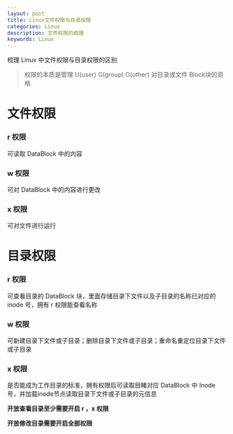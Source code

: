 ```yaml
---
layout: post
title: Linux文件权限与目录权限
categories: Linux
description: 文件权限的梳理
keywords: Linux
---
```


梳理 Linux 中文件权限与目录权限的区别

> 权限的本质是管理 U(user) G(group) O(other) 对目录或文件 Block块的资格
# 文件权限

### r 权限
可读取 DataBlock 中的内容

### w 权限
可对 DataBlock 中的内容进行更改

### x 权限
可对文件进行运行

# 目录权限

### r 权限
可查看目录的 DataBlock 块，里面存储目录下文件以及子目录的名称已对应的 inode 号，拥有 r 权限能查看名称

### w 权限
可新建目录下文件或子目录；删除目录下文件或子目录；重命名重定位目录下文件或子目录

### x 权限
是否能成为工作目录的标准，拥有权限后可读取目睹对应 DataBlock 中 Inode 号，并加载inode节点读取目录下文件或子目录的元信息

**开放查看目录至少需要开启 r ，x 权限**

**开放修改目录需要开启全部权限**
